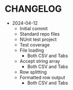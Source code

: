 # CHANGELOG

- 2024-04-12
  - Initial commit
  - Standard repo files
  - NUnit test project
  - Test coverage
  - File loading
    - Both CSV and Tabs
  - Accept string array
    - Both CSV and Tabs
  - Row splitting
  - Formatted row output
    - Both CSV and Tabs

